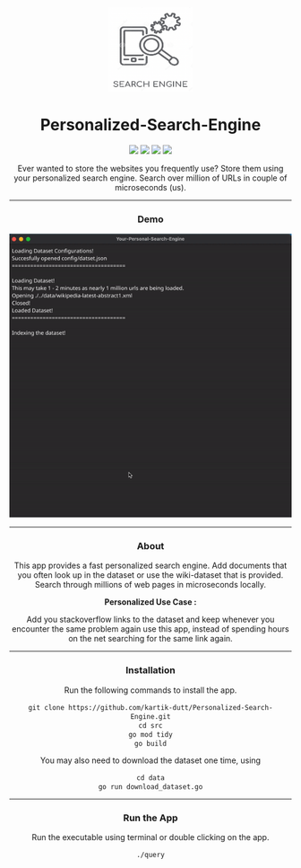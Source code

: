 <div align="center">
<img src="https://github.com/kartik-dutt/Personalized-Search-Engine/raw/main/images/SearchEngineLogo.png" height=150 width=150 alt="Logo">

<h1>Personalized-Search-Engine</h1>
<div align="center">
  <img src ="https://pkg.go.dev/static/img/badge.svg">
  <img src ="https://aleen42.github.io/badges/src/visual_studio_code.svg">
  <img src ="https://aleen42.github.io/badges/src/github.svg">
  <img src ="https://camo.githubusercontent.com/4e084bac046962268fcf7a8aaf3d4ac422d3327564f9685c9d1b57aa56b142e9/68747470733a2f2f7472617669732d63692e6f72672f6477796c2f657374612e7376673f6272616e63683d6d6173746572">
  </div>
<p>
Ever wanted to store the websites you frequently use? Store them using your personalized search engine. Search over million of URLs in couple of microseconds (us).
</p>

<hr/>
<h3>Demo</h3>

<img src="https://github.com/kartik-dutt/Personalized-Search-Engine/raw/main/images/SearchEngine.gif" alt="Demo">

<hr/>
<h3>About</h3>
<p>
This app provides a fast personalized search engine. Add documents that you often look up in the dataset or use the wiki-dataset that is provided. Search through millions of web pages in microseconds locally.

<b>Personalized Use Case :</b>

Add you stackoverflow links to the dataset and keep whenever you encounter the same problem again use this app, instead of spending hours on the net searching for the same link again.
</p>

<hr/>
<h3>Installation</h3>
Run the following commands to install the app.

```
git clone https://github.com/kartik-dutt/Personalized-Search-Engine.git
cd src
go mod tidy
go build
```

You may also need to download the dataset one time, using
```
cd data
go run download_dataset.go
```

<hr/>
<h3>Run the App</h3>
Run the executable using terminal or double clicking on the app.

```
./query
```
</div>

